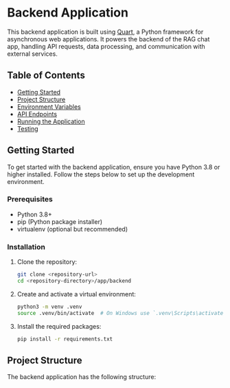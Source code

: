 # Backend Application

This backend application is built using [Quart](https://quart.palletsprojects.com/), a Python framework for asynchronous web applications. It powers the backend of the RAG chat app, handling API requests, data processing, and communication with external services.

## Table of Contents

- [Getting Started](#getting-started)
- [Project Structure](#project-structure)
- [Environment Variables](#environment-variables)
- [API Endpoints](#api-endpoints)
- [Running the Application](#running-the-application)
- [Testing](#testing)

## Getting Started

To get started with the backend application, ensure you have Python 3.8 or higher installed. Follow the steps below to set up the development environment.

### Prerequisites

- Python 3.8+
- pip (Python package installer)
- virtualenv (optional but recommended)

### Installation

1. Clone the repository:

    ```sh
    git clone <repository-url>
    cd <repository-directory>/app/backend
    ```

2. Create and activate a virtual environment:

    ```sh
    python3 -m venv .venv
    source .venv/bin/activate  # On Windows use `.venv\Scripts\activate`
    ```

3. Install the required packages:

    ```sh
    pip install -r requirements.txt
    ```

## Project Structure

The backend application has the following structure:
